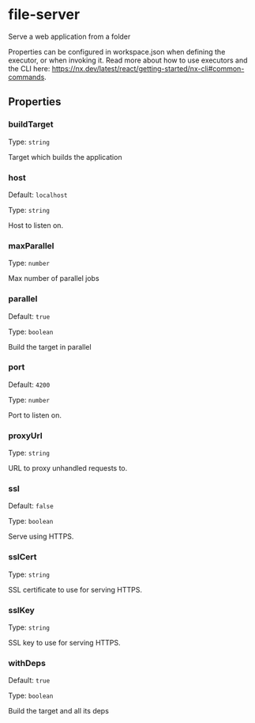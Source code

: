 # file-server

Serve a web application from a folder

Properties can be configured in workspace.json when defining the executor, or when invoking it.
Read more about how to use executors and the CLI here: https://nx.dev/latest/react/getting-started/nx-cli#common-commands.

## Properties

### buildTarget

Type: `string`

Target which builds the application

### host

Default: `localhost`

Type: `string`

Host to listen on.

### maxParallel

Type: `number`

Max number of parallel jobs

### parallel

Default: `true`

Type: `boolean`

Build the target in parallel

### port

Default: `4200`

Type: `number`

Port to listen on.

### proxyUrl

Type: `string`

URL to proxy unhandled requests to.

### ssl

Default: `false`

Type: `boolean`

Serve using HTTPS.

### sslCert

Type: `string`

SSL certificate to use for serving HTTPS.

### sslKey

Type: `string`

SSL key to use for serving HTTPS.

### withDeps

Default: `true`

Type: `boolean`

Build the target and all its deps

